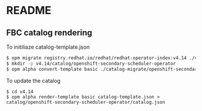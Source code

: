 # README

## FBC catalog rendering

To initiliaze catalog-template.json

```sh
$ opm migrate registry.redhat.io/redhat/redhat-operator-index:v4.14 ./catalog-migrate
$ mkdir -p v4.14/catalog/openshift-secondary-scheduler-operator
$ opm alpha convert-template basic ./catalog-migrate/openshift-secondary-scheduler-operator/catalog.json > v4.14/catalog-template.json
```

To update the catalog

```
$ cd v4.14
$ opm alpha render-template basic catalog-template.json > catalog/openshift-secondary-scheduler-operator/catalog.json
```
